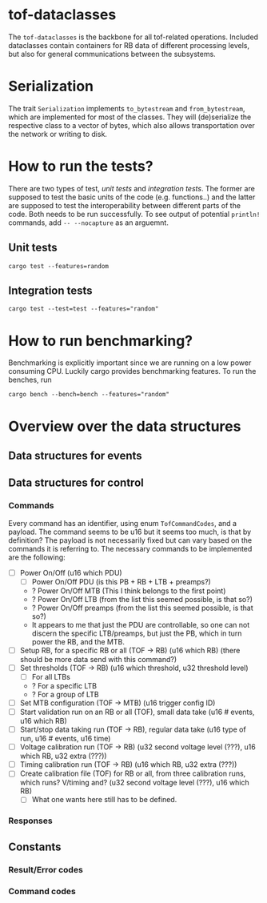 # tof-dataclasses

The `tof-dataclasses` is the backbone for all tof-related operations.
Included dataclasses contain containers for RB data of different
processing levels, but also for general communications between
the subsystems.

# Serialization

The trait `Serialization` implements `to_bytestream` and `from_bytestream`, 
which are implemented for most of the classes. They will (de)serialize the 
respective class to a vector of bytes, which also allows transportation 
over the network or writing to disk.


# How to run the tests?

There are two types of test, _unit tests_ and _integration tests_. The former
are supposed to test the basic units of the code (e.g. functions..) and the 
latter are supposed to test the interoperability between different parts of the 
code. Both needs to be run successfully.
To see output of potential `println!` commands, add `-- --nocapture` as an arguemnt.

## Unit tests

`cargo test --features=random`

## Integration tests

`cargo test --test=test --features="random"`

# How to run benchmarking?

Benchmarking is explicitly important since we are 
running on a low power consuming CPU.
Luckily cargo provides benchmarking features. To 
run the benches, run

`cargo bench --bench=bench --features="random"`

# Overview over the data structures

## Data structures for events


## Data structures for control

### Commands
Every command has an identifier, using enum `TofCommandCodes`, and a payload. The command seems to be u16 but it seems too much, is that by definition? The payload is not necessarily fixed but can vary based on the commands it is referring to. The necessary commands to be implemented are the following:

- [ ] Power On/Off (u16 which PDU)
  - [ ] Power On/Off PDU (is this PB + RB + LTB + preamps?)
  - ? Power On/Off MTB (This I think belongs to the first point)
  - ? Power On/Off LTB (from the list this seemed possible, is that so?)
  - ? Power On/Off preamps (from the list this seemed possible, is that so?)
  - It appears to me that just the PDU are controllable, so one can not discern the specific LTB/preamps, but just the PB, which in turn power the RB, and the MTB.
- [ ] Setup RB, for a specific RB or all (TOF -> RB) (u16 which RB) (there should be more data send with this command?)
- [ ] Set thresholds (TOF -> RB) (u16 which threshold, u32 threshold level)
  - [ ] For all LTBs
  - ? For a specific LTB
  - ? For a group of LTB
- [ ] Set MTB configuration (TOF -> MTB) (u16 trigger config ID)
- [ ] Start validation run on an RB or all (TOF), small data take (u16 # events, u16 which RB)
- [ ] Start/stop data taking run (TOF -> RB), regular data take (u16 type of run, u16 # events, u16 time)
- [ ] Voltage calibration run (TOF -> RB) (u32 second voltage level (???), u16 which RB, u32 extra (???))
- [ ] Timing calibration run (TOF -> RB) (u16 which RB, u32 extra (???))
- [ ] Create calibration file (TOF) for RB or all, from three calibration runs, which runs? V/timing and? (u32 second voltage level (???), u16 which RB)
  - [ ] What one wants here still has to be defined.

### Responses

## Constants

### Result/Error codes

### Command codes

